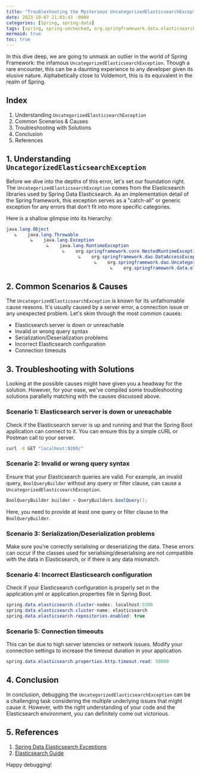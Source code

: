```yaml
---
title: "Troubleshooting the Mysterious UncategorizedElasticsearchException in Spring Framework"
date: 2023-10-07 21:03:43 -0000
categories: [Spring, spring-data]
tags: [spring, spring-unchecked, org.springframework.data.elasticsearch]
mermaid: true
toc: true
---
```



In this dive deep, we are going to unmask an outlier in the world of Spring Framework: the infamous `UncategorizedElasticsearchException`. Though a rare encounter, this can be a daunting experience to any developer given its elusive nature. Alphabetically close to Voldemort, this is its equivalent in the realm of Spring.

## Index
1. Understanding `UncategorizedElasticsearchException`
2. Common Scenarios & Causes
3. Troubleshooting with Solutions
4. Conclusion
5. References

## 1. Understanding `UncategorizedElasticsearchException`
Before we dive into the depths of this error, let's set our foundation right. The `UncategorizedElasticsearchException` comes from the Elasticsearch libraries used by Spring Data Elasticsearch. As an implementation detail of the Spring framework, this exception serves as a "catch-all" or generic exception for any errors that don't fit into more specific categories.

Here is a shallow glimpse into its hierarchy:
```java
java.lang.Object
   ↳    java.lang.Throwable
         ↳    java.lang.Exception
               ↳    java.lang.RuntimeException
                     ↳    org.springframework.core.NestedRuntimeException
                           ↳    org.springframework.dao.DataAccessException
                                 ↳    org.springframework.dao.UncategorizedDataAccessException
                                       ↳    org.springframework.data.elasticsearch.UncategorizedElasticsearchException
```
## 2. Common Scenarios & Causes
The `UncategorizedElasticsearchException` is known for its unfathomable cause reasons. It's usually caused by a server error, a connection issue or any unexpected problem. Let's skim through the most common causes:

* Elasticsearch server is down or unreachable
* Invalid or wrong query syntax
* Serialization/Deserialization problems
* Incorrect Elasticsearch configuration
* Connection timeouts

## 3. Troubleshooting with Solutions
Looking at the possible causes might have given you a headway for the solution. However, for your ease, we've compiled some troubleshooting solutions parallelly matching with the causes discussed above.

### Scenario 1: Elasticsearch server is down or unreachable
Check if the Elasticsearch server is up and running and that the Spring Boot application can connect to it. You can ensure this by a simple cURL or Postman call to your server.

```bash
curl -X GET "localhost:9200/"
```

### Scenario 2: Invalid or wrong query syntax
Ensure that your Elasticsearch queries are valid. For example, an invalid query, `BoolQueryBuilder` without any query or filter clause, can cause a `UncategorizedElasticsearchException`. 

```java
BoolQueryBuilder builder = QueryBuilders.boolQuery();
```

Here, you need to provide at least one query or filter clause to the `BoolQueryBuilder`.

### Scenario 3: Serialization/Deserialization problems
Make sure you're correctly serialising or deserializing the data. These errors can occur if the classes used for serialising/deserialising are not compatible with the data in Elasticsearch, or if there is any data mismatch.

### Scenario 4: Incorrect Elasticsearch configuration
Check if your Elasticsearch configuration is properly set in the application.yml or application.properties file in Spring Boot.

```java
spring.data.elasticsearch.cluster-nodes: localhost:9300
spring.data.elasticsearch.cluster-name: elasticsearch
spring.data.elasticsearch.repositories.enabled: true
```

### Scenario 5: Connection timeouts
This can be due to high server latencies or network issues. Modify your connection settings to increase the timeout duration in your application.

```java
spring.data.elasticsearch.properties.http.timeout.read: 50000
```

## 4. Conclusion
In conclusion, debugging the `UncategorizedElasticsearchException` can be a challenging task considering the multiple underlying issues that might cause it. However, with the right understanding of your code and the Elasticsearch environment, you can definitely come out victorious.

## 5. References
1. [Spring Data Elasticsearch Exceptions](https://docs.spring.io/spring-data/elasticsearch/docs/current/reference/html/#elasticsearch.exceptions)
2. [Elasticsearch Guide](https://www.elastic.co/guide/index.html) 

Happy debugging!